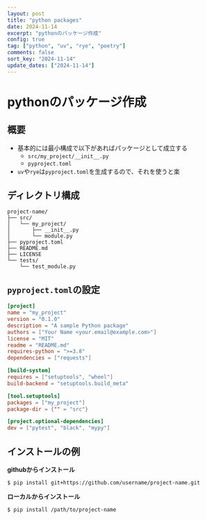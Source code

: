 ```yaml
---
layout: post
title: "python packages"
date: 2024-11-14
excerpt: "pythonのパッケージ作成"
config: true
tag: ["python", "uv", "rye", "poetry"]
comments: false
sort_key: "2024-11-14"
update_dates: ["2024-11-14"]
---
```


# pythonのパッケージ作成

## 概要
 - 基本的には最小構成で以下があればパッケージとして成立する
   - `src/my_project/__init__.py`
   - `pyproject.toml`
 - `uv`や`rye`は`pyproject.toml`を生成するので、それを使うと楽

## ディレクトリ構成

```console
project-name/
├── src/
│   └── my_project/
│       ├── __init__.py
│       └── module.py
├── pyproject.toml
├── README.md
├── LICENSE
└── tests/
    └── test_module.py
```

## `pyproject.toml`の設定

```toml
[project]
name = "my_project"
version = "0.1.0"
description = "A sample Python package"
authors = ["Your Name <your.email@example.com>"]
license = "MIT"
readme = "README.md"
requires-python = ">=3.8"
dependencies = ["requests"]

[build-system]
requires = ["setuptools", "wheel"]
build-backend = "setuptools.build_meta"

[tool.setuptools]
packages = ["my_project"]
package-dir = {"" = "src"}

[project.optional-dependencies]
dev = ["pytest", "black", "mypy"]
```

## インストールの例

**githubからインストール**
```console
$ pip install git+https://github.com/username/project-name.git
```

**ローカルからインストール**
```console
$ pip install /path/to/project-name
```
